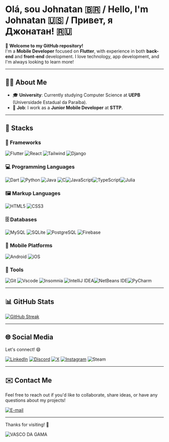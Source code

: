 # Olá, sou Johnatan 🇧🇷 / Hello, I'm Johnatan 🇺🇸 / Привет, я Джонатан! 🇷🇺

👋 **Welcome to my GitHub repository!**  
I'm a **Mobile Developer** focused on **Flutter**, with experience in both **back-end** and **front-end** development. I love technology, app development, and I'm always looking to learn more!

---

## 🧑‍💻 About Me

- 🎓 **University**: Currently studying Computer Science at **UEPB** (Universidade Estadual da Paraíba).
- 💼 **Job**: I work as a **Junior Mobile Developer** at **STTP**.

---

## 🚀 Stacks

### 🔧 **Frameworks**

![Flutter](https://img.shields.io/badge/Flutter-02569B?style=for-the-badge&logo=flutter&logoColor=white) ![React](https://img.shields.io/badge/React-20232A?style=for-the-badge&logo=react&logoColor=61DAFB) ![Tailwind](https://img.shields.io/badge/tailwindcss-%2338B2AC.svg?style=for-the-badge&logo=tailwind-css&logoColor=white) ![Django](https://img.shields.io/badge/django-%23092E20.svg?style=for-the-badge&logo=django&logoColor=white)

### 💻 **Programming Languages**

![Dart](https://img.shields.io/badge/Dart-0175C2?style=for-the-badge&logo=dart&logoColor=white) ![Python](https://img.shields.io/badge/python-3670A0?style=for-the-badge&logo=python&logoColor=ffdd54) ![Java](https://img.shields.io/badge/java-%23ED8B00.svg?style=for-the-badge&logo=openjdk&logoColor=white) ![C](https://img.shields.io/badge/C-00599C?style=for-the-badge&logo=c&logoColor=white)![JavaScript](https://img.shields.io/badge/javascript-%23323330.svg?style=for-the-badge&logo=javascript&logoColor=%23F7DF1E)![TypeScript](https://img.shields.io/badge/typescript-%23007ACC.svg?style=for-the-badge&logo=typescript&logoColor=white)![Julia](https://img.shields.io/badge/-Julia-9558B2?style=for-the-badge&logo=julia&logoColor=white)

### 🖼️ **Markup Languages**

![HTML5](https://img.shields.io/badge/HTML5-E34F26?style=for-the-badge&logo=html5&logoColor=white) ![CSS3](https://img.shields.io/badge/CSS3-1572B6?style=for-the-badge&logo=css3&logoColor=white)

### 🗄️ **Databases**

![MySQL](https://img.shields.io/badge/MySQL-00000F?style=for-the-badge&logo=mysql&logoColor=white) ![SQLite](https://img.shields.io/badge/SQLite-000?style=for-the-badge&logo=sqlite&logoColor=07405E) ![PostgreSQL](https://img.shields.io/badge/PostgreSQL-000?style=for-the-badge&logo=postgresql) ![Firebase](https://img.shields.io/badge/firebase-a08021?style=for-the-badge&logo=firebase&logoColor=ffcd34)

### 📱 **Mobile Platforms**

![Android](https://img.shields.io/badge/Android-3DDC84?style=for-the-badge&logo=android&logoColor=white) ![iOS](https://img.shields.io/badge/iOS-000000?style=for-the-badge&logo=ios&logoColor=white)

### 🔧 **Tools**

![Git](https://img.shields.io/badge/GIT-E44C30?style=for-the-badge&logo=git&logoColor=white) ![Vscode](https://img.shields.io/badge/Vscode-007ACC?style=for-the-badge&logo=visual-studio-code&logoColor=white) ![Insomnia](https://img.shields.io/badge/Insomnia-black?style=for-the-badge&logo=insomnia&logoColor=5849BE) ![IntelliJ IDEA](https://img.shields.io/badge/IntelliJIDEA-000000.svg?style=for-the-badge&logo=intellij-idea&logoColor=white)![NetBeans IDE](https://img.shields.io/badge/NetBeansIDE-1B6AC6.svg?style=for-the-badge&logo=apache-netbeans-ide&logoColor=white)![PyCharm](https://img.shields.io/badge/pycharm-143?style=for-the-badge&logo=pycharm&logoColor=black&color=black&labelColor=green)

---

## 📊 GitHub Stats

[![GitHub Streak](https://streak-stats.demolab.com/?user=johndriguess&theme=bear&background=000&border=30A3DC&dates=FFF)](https://git.io/streak-stats)

---

## 🌐 Social Media

Let's connect! 😄

[![LinkedIn](https://img.shields.io/badge/LinkedIn-0077B5?style=for-the-badge&logo=linkedin&logoColor=white)](https://www.linkedin.com/in/johnrodriguess/) 
[![Discord](https://img.shields.io/badge/Discord-7289DA?style=for-the-badge&logo=discord&logoColor=white)](https://discord.com/channels/@johndriguess/) 
[![X](https://img.shields.io/badge/X-000?style=for-the-badge&logo=x)](https://x.com/johnrodriguess_) 
[![Instagram](https://img.shields.io/badge/-Instagram-%23E4405F?style=for-the-badge&logo=instagram&logoColor=white)](https://www.instagram.com/johnrodriguess_/) ![Steam](https://img.shields.io/badge/steam-%23000000.svg?style=for-the-badge&logo=steam&logoColor=white)

---

## ✉️ Contact Me

Feel free to reach out if you'd like to collaborate, share ideas, or have any questions about my projects!

[![E-mail](https://img.shields.io/badge/-Email-000?style=for-the-badge&logo=microsoft-outlook&logoColor=007BFF)](mailto:johndriguess@gmail.com)

---

Thanks for visiting! 🚀


![VASCO DA GAMA](https://lncimg.lance.com.br/cdn-cgi/image/width=1080,quality=75,fit=pad,format=webp/uploads/2024/01/53204766320_d74b043c16_o-aspect-ratio-512-320.jpg)
